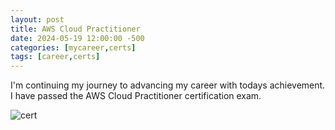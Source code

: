 ```yaml
---
layout: post
title: AWS Cloud Practitioner
date: 2024-05-19 12:00:00 -500
categories: [mycareer,certs]
tags: [career,certs]
---
```


I'm continuing my journey to advancing my career with todays achievement. I have passed the AWS Cloud Practitioner certification exam.  

![cert](assets/img/networkplus-logo.png)
